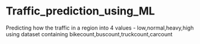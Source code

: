 # Traffic_prediction_using_ML

Predicting how the traffic in a region into 4 values - low,normal,heavy,high using dataset containing bikecount,buscount,truckcount,carcount
